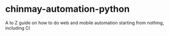 # chinmay-automation-python
A to Z guide on how to do web  and mobile automation starting from nothing, including CI
